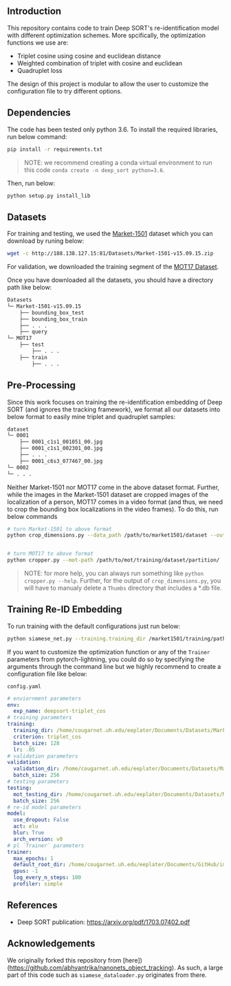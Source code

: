 ## Introduction
This repository contains code to train Deep SORT's re-identification model with different optimization schemes. More spcifically, the optimization functions we use are:
* Triplet cosine using cosine and euclidean distance
* Weighted combination of triplet with cosine and euclidean
* Quadruplet loss

The design of this project is modular to allow the user to customize the configuration file to try different options. 

## Dependencies
The code has been tested only python 3.6. To install the required libraries, run below command:
```sh
pip install -r requirements.txt
```
> NOTE: we recommend creating a conda virtual environment to run this code `conda create -n deep_sort python=3.6`. 

Then, run below:
```sh
python setup.py install_lib
```

## Datasets
For training and testing, we used the [Market-1501](http://zheng-lab.cecs.anu.edu.au/Project/project_reid.html) dataset which you can download by runing below:
```sh
wget -c http://188.138.127.15:81/Datasets/Market-1501-v15.09.15.zip
```

For validation, we downloaded the training segment of the [MOT17 Dataset](https://motchallenge.net/data/MOT17/).

Once you have downloaded all the datasets, you should have a directory path like below:
```sh
Datasets
└─ Market-1501-v15.09.15
	├── bounding_box_test
	├── bounding_box_train
	├── . . .
    ├── query
└─ MOT17
    ├── test
		├── . . .
    ├── train
		├── . . .
```

## Pre-Processing
Since this work focuses on training the re-identification embedding of Deep SORT (and ignores the tracking framework), we format all our datasets into below format to easily mine triplet and quadruplet samples:
```sh
dataset
└─ 0001
	├── 0001_c1s1_001051_00.jpg
	├── 0001_c1s1_002301_00.jpg
	├── . . .
	├── 0001_c6s3_077467_00.jpg
└─ 0002
└─ . . .
```

Neither Market-1501 nor MOT17 come in the above dataset format. Further, while the images in the Market-1501 dataset are cropped images of the localization of a person, MOT17 comes in a video format (and thus, we need to crop the bounding box localizations in the video frames). To do this, run below commands
```sh
# turn Market-1501 to above format
python crop_dimensions.py --data_path /path/to/market1501/dataset --output_path out/path/ 


# turn MOT17 to above format
python cropper.py --mot-path /path/to/mot/training/dataset/partition/
```
> NOTE: for more help, you can always run something like `python cropper.py --help`. Further, for the output of `crop_dimensions.py`, you will have to manualy delete a `Thumbs` directory that includes a *.db file.


## Training Re-ID Embedding
To run training with the default configurations just run below:
```sh
python siamese_net.py --training.training_dir /market1501/training/path --validation.validation_dir /market1501/testing/path --testing.mot_testing_dir /mot17/train
```

If you want to customize the optimization function or any of the `Trainer` parameters from pytorch-lightning, you could do so by specifying the arguments through the command line but we highly recommend to create a configuration file like below:

`config.yaml`
```yaml
# enviornment parameters
env:
  exp_name: deepsort-triplet_cos
# training parameters
training:
  training_dir: /home/cougarnet.uh.edu/eeplater/Documents/Datasets/Market-1501-v15.09.15/bounding_box_train_pt_format
  criterion: triplet_cos
  batch_size: 128
  lr: .05
# validation parameters
validation:
  validation_dir: /home/cougarnet.uh.edu/eeplater/Documents/Datasets/Market-1501-v15.09.15/gt_bbox_pt_format
  batch_size: 256
# testing parameters
testing:
  mot_testing_dir: /home/cougarnet.uh.edu/eeplater/Documents/Datasets/MOT17/train
  batch_size: 256
# re-id model parameters
model:
  use_dropout: False
  act: elu
  blur: True
  arch_version: v0
# pl `Trainer` parameters
trainer:
  max_epochs: 1
  default_root_dir: /home/cougarnet.uh.edu/eeplater/Documents/GitHub/improved_Deep_SORT/data/models/trial1
  gpus: -1
  log_every_n_steps: 100
  profiler: simple
```

## References
* Deep SORT publication: https://arxiv.org/pdf/1703.07402.pdf

## Acknowledgements
We originally forked this repository from [here])(https://github.com/abhyantrika/nanonets_object_tracking). As such, a large part of this code such as `siamese_dataloader.py` originates from there. 